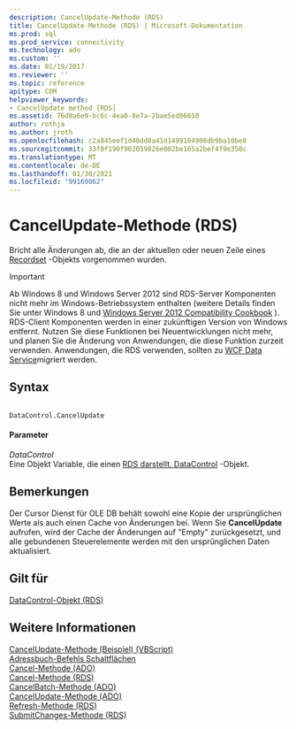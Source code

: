 ```yaml
---
description: CancelUpdate-Methode (RDS)
title: CancelUpdate-Methode (RDS) | Microsoft-Dokumentation
ms.prod: sql
ms.prod_service: connectivity
ms.technology: ado
ms.custom: ''
ms.date: 01/19/2017
ms.reviewer: ''
ms.topic: reference
apitype: COM
helpviewer_keywords:
- CancelUpdate method [RDS]
ms.assetid: 76d8a6e9-bc6c-4ea0-8e7a-2bae5ed06650
author: rothja
ms.author: jroth
ms.openlocfilehash: c2a845eef1d48dd8a41d1499104908db9ba10be0
ms.sourcegitcommit: 33f0f190f962059826e002be165a2bef4f9e350c
ms.translationtype: MT
ms.contentlocale: de-DE
ms.lasthandoff: 01/30/2021
ms.locfileid: "99169062"
---
```

# <a name="cancelupdate-method-rds"></a>CancelUpdate-Methode (RDS)
Bricht alle Änderungen ab, die an der aktuellen oder neuen Zeile eines [Recordset](../ado-api/recordset-object-ado.md) -Objekts vorgenommen wurden.  
  
> [!IMPORTANT]
>  Ab Windows 8 und Windows Server 2012 sind RDS-Server Komponenten nicht mehr im Windows-Betriebssystem enthalten (weitere Details finden Sie unter Windows 8 und [Windows Server 2012 Compatibility Cookbook](https://www.microsoft.com/download/details.aspx?id=27416) ). RDS-Client Komponenten werden in einer zukünftigen Version von Windows entfernt. Nutzen Sie diese Funktionen bei Neuentwicklungen nicht mehr, und planen Sie die Änderung von Anwendungen, die diese Funktion zurzeit verwenden. Anwendungen, die RDS verwenden, sollten zu [WCF Data Service](/dotnet/framework/wcf/)migriert werden.  
  
## <a name="syntax"></a>Syntax  
  
```  
  
DataControl.CancelUpdate  
```  
  
#### <a name="parameters"></a>Parameter  
 *DataControl*  
 Eine Objekt Variable, die einen [RDS darstellt. DataControl](./datacontrol-object-rds.md) -Objekt.  
  
## <a name="remarks"></a>Bemerkungen  
 Der Cursor Dienst für OLE DB behält sowohl eine Kopie der ursprünglichen Werte als auch einen Cache von Änderungen bei. Wenn Sie **CancelUpdate** aufrufen, wird der Cache der Änderungen auf "Empty" zurückgesetzt, und alle gebundenen Steuerelemente werden mit den ursprünglichen Daten aktualisiert.  
  
## <a name="applies-to"></a>Gilt für  
 [DataControl-Objekt (RDS)](./datacontrol-object-rds.md)  
  
## <a name="see-also"></a>Weitere Informationen  
 [CancelUpdate-Methode (Beispiel) (VBScript)](./cancelupdate-method-example-vbscript.md)   
 [Adressbuch-Befehls Schaltflächen](../../guide/remote-data-service/address-book-command-buttons.md)   
 [Cancel-Methode (ADO)](../ado-api/cancel-method-ado.md)   
 [Cancel-Methode (RDS)](./cancel-method-rds.md)   
 [CancelBatch-Methode (ADO)](../ado-api/cancelbatch-method-ado.md)   
 [CancelUpdate-Methode (ADO)](../ado-api/cancelupdate-method-ado.md)   
 [Refresh-Methode (RDS)](./refresh-method-rds.md)   
 [SubmitChanges-Methode (RDS)](./submitchanges-method-rds.md)
